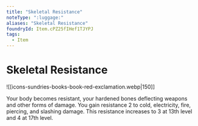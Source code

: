 ```yaml
---
title: "Skeletal Resistance"
noteType: ":luggage:"
aliases: "Skeletal Resistance"
foundryId: Item.cPZ25fIHef1TJYPJ
tags:
  - Item
---
```


# Skeletal Resistance
![[icons-sundries-books-book-red-exclamation.webp|150]]

Your body becomes resistant, your hardened bones deflecting weapons and other forms of damage. You gain resistance 2 to cold, electricity, fire, piercing, and slashing damage. This resistance increases to 3 at 13th level and 4 at 17th level.
